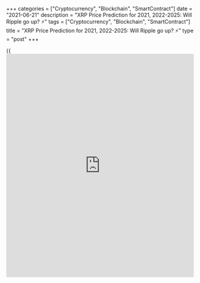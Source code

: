 +++
categories = ["Cryptocurrency", "Blockchain", "SmartContract"]
date = "2021-06-21"
description = "XRP Price Prediction for 2021, 2022-2025: Will Ripple go up? ⚡️"
tags = ["Cryptocurrency", "Blockchain", "SmartContract"]
title = "XRP Price Prediction for 2021, 2022-2025: Will Ripple go up? ⚡️"
type = "post"
+++

{{<iframe id="large-banner" src="https://www.bounty.group/#slide=1.0" width="100%" height="600" scrolling="no" style="border: 0px solid rgb(216, 221, 230); border-radius: 3px;">}}

2021-06-21

2021-06-21

XRP Price Predictions & Ripple forecast: 2021 and BeyondJana Kane

Ripple XRP is one of the world's foremost cryptos - and one of the most
intriguing. Unlike Bitcoin, Ethereum, and other big names, it does not
market itself with its decentralization. Instead, the crypto is closely
associated with several banks, investment companies, and organizations
worldwide.

This may seem counterproductive when many traders believe that the
biggest selling point of cryptocurrencies is their freedom of influence
from outside companies. However, crypto experts are increasingly arguing
that it could be the key to Ripple's success.

At the end of 2020, the company faced an SEC lawsuit that put the Ripple
future under threat. Making a Ripple price prediction has become
challenging for experts and common [investor](https://www.fintechee.com/tutorial-for-forex-trading/investor-mode/)s. Why is Ripple going up and
down? How high will Ripple go? Let's find out!

The article covers the following subjects:

## What Is Ripple Crypto and the History of XRP?

Ripple or XRP: are they synonyms or different [terms](https://www.fintechee.com/terms/)? If you are new to
the crypto market, you may have such questions in your mind. Thus, we
will start our price guide with basic [terms](https://www.fintechee.com/terms/). It will allow you to
differentiate Ripple's products.

In order for traders to understand Ripple price predictions, it is
important to know what Ripple XRP is and why it differs from most other
cryptos on the market.

Put simply, Ripple is a company that provides a payment protocol that
can be compared to a payment system, money transfer network, and
currency exchange. The protocol works with digital currencies, fiat
money, and commodities. XRP is the protocol's internal coin.

If you want to have a deeper understanding of the Ripple topic, check
the following [terms](https://www.fintechee.com/terms/).

  * XRP or Ripple is a cryptocurrency that’s powered by RippleNet. Financial institutions use the coin to provide fast transactions with low fees. 

  * RippleNet represents a payment platform. It's based on the distributed ledger database of XRP Ledger. Ripple operates the digital platform. RippleNet Cloud is used to deal with payments with one integration and a common Ripple Payment Object among RippleNet’s customers. It allows for “less friction and more standardization when customers are ready to scale.” 

  * As for the XRP Ledger, it's open-source and is based on the ledger database, not [blockchain](https://www.letsplayfx.com/blog/trade-forex-with-bitcoin/).

### About Ripple - A Crash Course on XRP

Ryan Fugger was the first person who announced the idea of Ripple. It
was in 2004. However, the protocol's real [history](https://www.fixpro.org/post/chargeless-historical-data-api-backtesting/) started only in 2012
when Jed McCaleb and Chris Larson took over the project. That time it
was not even Ripple but OpenCoin. The platform is actually called
RippleNet, while the crypto token is Ripple XRP. (It is usually listed
as XRP on exchanges).

First, it was a startup project from San Francisco; the [blockchain](https://www.letsplayfx.com/blog/trade-forex-with-bitcoin/)-like
payment system was developed. It was created as an alternative to money
transfers for the banking system, not as an opposition. Its popularity
among financial institutions grew fast, and soon the company announced
interest from leading banks. It was expected as the system enforced low-
fee fast transfers all around the world.

Most altcoins that have entered the market are designed to solve some
problems that the founders believed could ultimately limit the success
of Bitcoin, the so-called king of cryptocurrency. Many, like Bitcoin
Cash, have focused on Bitcoin's lack of scalability. However, Ripple
focused on another feature of crypto: its decentralization.

Rather than providing a way for merchants and [investor](https://www.fintechee.com/tutorial-for-forex-trading/investor-mode/)s to make
transactions online without going through a centralized financial
institution (which can be slow, potentially unsafe, and expensive),
Ripple was designed to make it easier for centralized financial
institutions to make payments. Cross-border payments can be even slower
than domestic payments, and they come with much higher transaction costs
- and companies worldwide can make hundreds of these transactions every
day.

To avoid skyrocketing transaction fees and unfavorable exchange rates,
Ripple allows companies to send and receive payments in Ripple XRP. It
offers a globalized currency that bypasses some of the problems that can
plague fiat currency and fully decentralized cryptos.

Banks apply the protocol to make cross-border transfers in real-time
using the xCurrent software solution. At the same time, Ripple (XRP) is
also available for [investor](https://www.fintechee.com/tutorial-for-forex-trading/investor-mode/)s and traders. Traders can do operations with
the cryptocurrency via trading on crypto exchanges or with the help of
brokers. The company has had [contact](https://www.playgroundfx.com/contact/)s at the [highest political and
financial levels][1] for many years. Think of the World Bank, the ECB,
the IMF, and the World Economic Forum. With rave recommendations and
being priced from all sides – what could go wrong?

## What Happened to XRP in 2020?

Before we list experts' opinions regarding XRP price forecasts and
Ripple's future, let's look at the price [history](https://www.fixpro.org/post/chargeless-historical-data-api-backtesting/) that will uncover
plenty of vital things for any [investor](https://www.fintechee.com/tutorial-for-forex-trading/investor-mode/). First, you will see what
affects the current price of XRP and in what way. And, you will catch
the current market conditions to be in the market.

During 2020, the [XRP market price][2] was relatively stable with
several medium-term bullish and bearish trends. After the upward
movement at the beginning of the year, the price was declining for a
month, from February to March. The next bullish trend occurred in July
but finished in less than a month. The main rise happened in November
when the price hit a maximum of $0.79.

Why is Ripple going up or down? If you think that something specific is
hidden behind these price movements, it's a mistake. The major Ripple
trends are positively correlated with BTC movements, so even Bitcoin
halving can affect the XRP price. The cryptocurrency repeats the trend
of the primary market.

Still, there were some certain events we should mention. Investors'
sentiments determine the price direction of any asset. Ripple
supply/demand factor plays a huge role. In April 2020, the co-founder of
Ripple Jed McCaleb sold 54 million Ripples. It's not a surprise that the
price moved down after the event became public.

New agreements with leading banks are one of the main drivers of XRP's
price. For example, in August, India's largest bank HDFC Bank Limited
joined RippleNet, in November, the second American largest bank, the
Bank of America, signed an agreement with Ripple.

In December, such leading US exchanges as Coinbase and Binance claimed
support for the upcoming airdrop of Spark tokens by Flare Networks. The
Flare airdrop took place, and 45 billion Spark tokens were distributed
among the XRP holders. The XRP price increased on the [news](https://www.letsplayfx.com/blog/forex-news-website/); however, it
was corrected shortly.

Such events have short-term market effects that aren’t visible on high
timeframes.

Well, we have come to the most significant event that is still affecting
Ripple. The SEC, the US stock market watchdog, is challenging [blockchain](https://www.letsplayfx.com/blog/trade-forex-with-bitcoin/)
company Ripple Inc. in court, along with its two top figures, CEO Brad
Garlinghouse and founder Christian Larsen. The [regulation](https://www.playgroundfx.com/blog/forex-broker-regulation/)s in the US are
tough. The Securities and Exchange Commission's accusation is that
unregistered securities worth [$1.3 billion were sold in 2013][3]. It is
an old case hanging over Ripple for as long as we can remember. Ripple
has always maintained that the digital currency is a currency instead of
a security. Because otherwise, they'd have to comply with a lot of
different rules according to American law. Many are amazed that the US
apparently wants to slaughter the goose that lays the golden eggs.

In two days, from December 22 to 23, 2020, the XRP rate dropped from
approximately $0.50 to just under $0.30. From third place as the most
important cryptocurrency, the coin moved to fourth place, behind
stablecoin Tether.

## XRP Price Prediction for 2021 by Crypto Experts

The SEC case hasn't been solved yet. And if, before, it had a dramatic
effect on the XRP price, now, the situation is not so obvious. At the
end of 2020, the XRP price fell to a local minimum of $0.17 while the
SEC case was gaining momentum. At the beginning of April 2021, the XRP
value renewed its three-year high at $1.11 while the court allowed the
company to review the internal documents of the SEC.

On May 4, Ripple plunged as the SEC threatened XRP holders with legal
action. The Commission opposes [investor](https://www.fintechee.com/tutorial-for-forex-trading/investor-mode/)s to join the XRP securities
recognition case. Nevertheless, the fall didn't continue for long, as
the company appointed a former US treasurer to its board.

How should [investor](https://www.fintechee.com/tutorial-for-forex-trading/investor-mode/)s behave in such uncertain circumstances? Is Ripple
expected to rise or fall? Look at experts' predictions.

TradingBeasts expects the average [XRP][2] price to stay within a
$1.73-1.79 range. The [website](https://www.playgroundfx.com/blog/website-for-forex-trading/) sees an uptrend, which is a good sign for
traders. The maximum price will reach $2.24 in December 2021. The
minimum price won't fall below $1.47 (June 2021).

The average price of the XRP will fluctuate near $1.5 until December,
when the rate will touch $1.84. Although the [website](https://www.playgroundfx.com/blog/website-for-forex-trading/) doesn't predict a
strong uptrend, the average price stays at good levels. The highest
price will always be near $1.8, surging above $2 in December. The
minimum rate won't fall below $1.1.

The Ripple forecast of Crypto Ground can't be called promising. Still,
the upward movement will prevail. By 2022, the price will reach $1.92.

This [website](https://www.playgroundfx.com/blog/website-for-forex-trading/) can shock traders with an over-optimistic projection.
According to Coin Price Forecast, the price may reach $4.77 by the
middle of the year, while at the end of 2021, it will be $5.

Below, you can check the Ripple coin price prediction by the Economy
Forecast Agency. The source doesn't see a sharp uptrend. The price of
the XRP/USD pair will suffer high volatility during the year. Although
the pair will end 2021 above $2, the way to this threshold will be
highlighted by ups and downs.

Month

|

Open

|

Low-High

|

Close

|

Mo,%

|

Total,%  
  
---|---|---|---|---|---  
  
2021  
  
May

|

1.60

|

1.33-2.34

|

1.61

|

0.6%

|

0.6%  
  
Jun

|

1.61

|

1.15-1.71

|

1.60

|

-0.6%

|

0.0%  
  
Jul

|

1.60

|

1.60-1.99

|

1.86

|

16.3%

|

16.3%  
  
Aug

|

1.86

|

1.86-2.31

|

2.16

|

16.1%

|

35.0%  
  
Sep

|

2.16

|

1.79-2.16

|

1.92

|

-11.1%

|

20.0%  
  
Oct

|

1.92

|

1.92-2.39

|

2.23

|

16.1%

|

39.4%  
  
Nov

|

2.23

|

1.74-2.23

|

1.87

|

-16.1%

|

16.9%  
  
Dec

|

1.87

|

1.87-2.32

|

2.17

|

16.0%

|

35.6%  
  
## Ripple Technical Analysis

Will Ripple Go Up? How High Can Ripple Go? Look at  XRP Technical
Analysis.

We shall start the [XRPUSD][2] technical analysis by exploring the
monthly Ripple price chart outlook. First, we will identify the global
trend and the key levels.

 ****

As you see from the [XRP/USD][4] [history](https://www.fixpro.org/post/chargeless-historical-data-api-backtesting/) chart, the price has been
regularly updating local highs and lows since March 2020 (see the
candlesticks above the blue trendline). Despite the powerful impulses
and sell-offs, there is a general global bullish trend.

 ****

Another important marker is surges of trade volumes marked with blue
dots in the prediction chart.

An increase in trader activity in December 2021 resulted in a failed try
to break out at level $0.17. The red candlestick’s low determinesthe
strong support level at 0.17, marked with the red line in the chart.
Note that, starting from the second half of 2019, the XRP/USD quotes
have often approached this line, but it has never consolidated below.
This fact suggests the presence of a powerful buyer in the market,
actively buying out all the orders at this level to push the price up to
the Ripple price target above.

The next, even more significant, trade volume peak points out a powerful
resistance level reached by the January candlestick high (green line).
In September 2018, the price movement already stopped at level 0.75 USD.
This level should attract large sellers, creating selling pressure.

### XRP Price Prediction for the Next Three Months

Let’s go to the technical analysis in the weekly [Ripple chart][2].

 ****

Note that most of the time, the XRP quotes have been moving within a
narrow Bollinger band. So, the price should be swinging in the range of
0.18 USD – 0.50 USD.

 ****

Having explored the[ XRPUSD][2] exchange rate [historical](https://www.fintechee.com/services/historical-data-for-forex/) data, I noticed
similar fractals, which could be conventionally divided into three
phases.

  * Red circle – consolidation with strong upward momentum.

  * Blue circle – a sharp correction, following the impulse, going down to the level where the Ripple growth started or lower.

  * Green circle – widening consolidation range with false breakouts of local highs and lows.

As you see from the chart above, this fractal in the bullish trend
features the upward price movement in a broad trading channel. However,
I can state for sure that the[][2]price finished the stage of the blue
circle. Therefore, the market should be trading sideways in the range of
0.23 USD and 0.70 USD over the next three months.

### XRP Forecast for 2021

Having carried out the fractals’ technical analysis in the Ripple
market, I offer the XRP/USD price projection for 2021.

 ****

Taking into account the width of the trading channel and the range of
Bollinger bands, I suggest the[XRPUSD][2] future price movement for
2021. I determined the range of the likely market movement by projecting
the monthly candlestick, highlighted with an orange box in the chart.

In the main, the trading scenario suggests a consolidation in the broad
range between levels 0.29 USD and 0.74 USD until late spring. The rate
is likely to retest the upper and the lower channel borders this year.
When you consider the wave sequence, there should be, first, a peak in
the zone of 0.75 USD – 0.85 USD. Next, the [XRPUSD][2] traders should
try to test the support level in the price range of 0.17 USD – 0.18 USD.

The detailed XRP price forecast for each month is in the table below:

Month

|

XRPUSD rate  
  
---|---  
  
High

|

Low  
  
June 2021

|

0.32

|

0,60  
  
July 2021

|

0.40

|

0.69  
  
August 2021

|

0.48

|

0.82  
  
September

2021

|

0.57

|

0.85  
  
October 2021

|

0.42

|

0.78  
  
November

 2021

|

0.33

|

0.68  
  
December

 2021

|

0.17

|

0.50  
  
 _The[XRPUSD][2] price technical analysis is presented by [Mikhail
Hypov][5]. _

## Weekly Elliott wave Ripple analysis as of 21.06.2021

The XRPUSD market is forming a simple global zigzag A-B-C in the long
term. In late 2017, the price growth in impulse wave A stopped, and
there started unfolding a corrective wave. The B correction must be
developing as a double zigzag [W]-[X]-[Y]. The first motive wave [W] is
a triple zigzag. The linking wave [X] has completed as a double zigzag
(W)-(X)-(Y). There could be forming the inceptive part of the final
motive wave. Let us study the most recent chart section in the H8 hour
timeframe.

After the linking wave [X] completed, the market has turned down and
started declining. There could be forming the initial part of the new
bearish double zigzag (W)-(X)-(Y), wave (W). The (W) is composed of
three sub-waves A-B-C. The first two legs have completed, and the final
impulse wave C is still developing. The C wave is composed of five sub-
waves [1]-[2]-[3]-[4]-[5]. There should soon end the final impulse wave
[5]. The price should go down to a level of 0.560 in wave (5) of [5], as
outlined in the chart. Next, the price should start rising in wave (X).
One could enter sell trades in the current situation.

### Weekly [XRPUSD][2] trading plan:

Sell 0.704, TP 0.560

[ _XRPUSD_][2] _Elliott wave analysis is presented by an independent
analyst,_[ _Roman Onegin_][6] _._

## Ripple Price Prediction for 2022 by Crypto Experts

2021 isn't less challenging for Ripple than 2020. The price will keep
jumping until the SEC case is solved. Let's see what leading crypto
sources say about the Ripple future value.

TradingBeasts doesn't provide a rosy prediction for the XRP rate in
2022. Although the price will hold above $1.8 at the beginning of the
year, the downtrend will prevail from June onwards. By December 2022,
the average projected value will move to $1.48.

As for Wallet Investor, the Ripple price forecast is also pessimistic.
The platform predicts a downward trend. The rate will fluctuate near
$1.66-1.73 until December, when it's expected to cross $2 again.

Crypto Ground disagrees with such pessimistic forecasts. Although there
will be a short downward movement at the beginning of the year, the
source sees a bullish trend in 2022. The price will be able to hit $2
and come to 2023 at $2.42.

Changelly platform: "As soon as XRP reaches $1, the correction phase may
enter. The most likely zone for XRP price in 2022 is from $0.5 to $1.
However, if the company gains support from the investment giants, the
XRP rate can change its direction to a new bull run."

The Economy Forecast Agency has a bearish forecast for Ripple in 2022.
The price will decline from $2.17 to $1.53 during the year. Moreover,
the table below signals high price volatility.

Month

|

Open

|

Low-High

|

Close

|

Mo,%

|

Total,%  
  
---|---|---|---|---|---  
  
2022  
  
Jan

|

2.17

|

2.01-2.31

|

2.16

|

-0.5%

|

35.0%  
  
Feb

|

2.16

|

1.71-2.16

|

1.84

|

-14.8%

|

15.0%  
  
Mar

|

1.84

|

1.84-2.20

|

2.06

|

12.0%

|

28.8%  
  
Apr

|

2.06

|

2.06-2.56

|

2.39

|

16.0%

|

49.4%  
  
May

|

2.39

|

1.93-2.39

|

2.07

|

-13.4%

|

29.4%  
  
Jun

|

2.07

|

1.84-2.12

|

1.98

|

-4.3%

|

23.8%  
  
Jul

|

1.98

|

1.98-2.46

|

2.30

|

16.2%

|

43.8%  
  
Aug

|

2.30

|

1.79-2.30

|

1.93

|

-16.1%

|

20.6%  
  
Sep

|

1.93

|

1.71-1.97

|

1.84

|

-4.7%

|

15.0%  
  
Oct

|

1.84

|

1.84-2.28

|

2.13

|

15.8%

|

33.1%  
  
Nov

|

2.13

|

1.69-2.13

|

1.82

|

-14.6%

|

13.8%  
  
Dec

|

1.82

|

1.42-1.82

|

1.53

|

-15.9%

|

-4.4%  
  
## Ripple Price Prediction for 2023 by Crypto Experts

Moving further, we see that although the price of XRP won’t hit
exclusive highs, the cryptocurrency won’t disappear. What awaits the XRP
coin price in 2023? How much will it cost?

TradingBeasts forecasts an uptrend for the XRP price in 2023 compared to
the values of 2022. Still, the average price will be much lower than in
2021. During the year, the exchange rate of the XRP/USD pair will rise
from $1.50 to $1.78.

The Wallet Investor [website](https://www.playgroundfx.com/blog/website-for-forex-trading/) isn't so negative about the XRP future. The
price won't show a strong up- or downtrend, moving near $1.9. A sharp
rise will be noticed at the end of the year, when we will see the XRP at
$2.22.

Crypto Ground is still the most optimistic about the XRP price. Despite
a slight correction down at the beginning of the year, the
cryptocurrency is anticipated to stay above $2, reaching $2.77 by 2024.

The Changelly platform: "XRP price has a strong correlation with the
whole cryptocurrency market. It means that if Bitcoin or altcoins will
grow, then Ripple is likely to reach the previous all-time high point of
$3.84. This is a very optimistic scenario. If the SEC wins the lawsuit,
the XRP price can fall down to a couple of cents."

The Economy Forecast Agency is bearish about Ripple in 2023. The price
will be set at $1.53 in January. Nevertheless, the overall downward
trend will lead the coin to 87 cents at the end of the year.

Month

|

Open

|

Low-High

|

Close

|

Mo,%

|

Total,%  
  
---|---|---|---|---|---  
  
2023  
  
Jan

|

1.53

|

1.53-1.87

|

1.75

|

14.4%

|

9.4%  
  
Feb

|

1.75

|

1.62-1.86

|

1.74

|

-0.6%

|

8.8%  
  
Mar

|

1.74

|

1.36-1.74

|

1.46

|

-16.1%

|

-8.8%  
  
Apr

|

1.46

|

1.14-1.46

|

1.23

|

-15.8%

|

-23.1%  
  
May

|

1.23

|

1.23-1.53

|

1.43

|

16.3%

|

-10.6%  
  
Jun

|

1.43

|

1.33-1.53

|

1.43

|

0.0%

|

-10.6%  
  
Jul

|

1.43

|

1.31-1.51

|

1.41

|

-1.4%

|

-11.9%  
  
Aug

|

1.41

|

1.34-1.54

|

1.44

|

2.1%

|

-10.0%  
  
Sep

|

1.44

|

1.16-1.44

|

1.25

|

-13.2%

|

-21.9%  
  
Oct

|

1.25

|

1.14-1.32

|

1.23

|

-1.6%

|

-23.1%  
  
Nov

|

1.23

|

0.96-1.23

|

1.03

|

-16.3%

|

-35.6%  
  
Dec

|

1.03

|

0.81-1.03

|

0.87

|

-15.5%

|

-45.6%  
  
##  Long Term Ripple Prediction: 2025-2030

How much will Ripple be worth in 5-10 years? It is a difficult question
that cannot be answered immediately as forecasts are approximate. You
never know what will happen to the price tomorrow. Is it possible to
predict what will be in 5-10 years? It is, therefore, best to be aware
of the latest Ripple [news](https://www.letsplayfx.com/blog/forex-news-website/). Then you know what the project and the
community are doing. To have a good understanding of the [blockchain](https://www.letsplayfx.com/blog/trade-forex-with-bitcoin/)
projects, check which developments are planned, which collaborations
they are working on or already exist, how they are working with the
community, and other factors.

Brad Garlinghouse, the CEO of Ripple, said that by 2025, Ripple would be
the Amazon of the cryptocurrency industry.

### #1 Crypto Ground

Crypto Ground believes the cryptocurrency will climb above $3 in 2025
and 2026. The primary trend is bullish. In 2026, the price of XRP may
stay at $3.42.

### #2 Wallet Investor

The Wallet Investor [website](https://www.playgroundfx.com/blog/website-for-forex-trading/) is positive about XRP in 2025. The average
price will stay above $2 during the year. There is a chance it will
surge to $2.6 at the end of December 2025. As for the first four months
of 2026, the price will fluctuate near $2.5.

### #3 Longforecast.com

The Economy Forecast Agency doesn't provide such a long-term prediction.
There is only an outlook for the first half of 2025 - the price will
stay in a range of $0.39-0.68.

### #4 Smartereum

Coin Price Forecast projections look the least realistic. If other
experts predict a downtrend for the XRP price, this [website](https://www.playgroundfx.com/blog/website-for-forex-trading/) sees the
cryptocurrency at $19 by the end of 2030.

Year

|

Mid-Year

|

Year-End

|

Tod/End,%  
  
---|---|---|---  
  
2025

|

$15.58

|

$13.59

|

704 %  
  
2026

|

$14.26

|

$14.65

|

766 %  
  
2027

|

$14.42

|

$12.77

|

655 %  
  
2028

|

$13.44

|

$15.43

|

812 %  
  
2029

|

$16.53

|

$18.33

|

984 %  
  
2030

|

$17.07

|

$19.09

|

1,029 %  
  
## How Has The Price Of Ripple Changed Over Time?

It’s wrong to check XRP price predictions without looking back at recent
and not-so-recent events. The SEC situation made that even more precise.
The Ripple price today is $0.66506. Looking at the full price chart
below, you can see how the price of XRP changed over the years and where
it stood on the day of writing, February 16, 2021, after the turbulence
it went through with the SEC.

XRP was stable from its launch in 2013 until early 2017, when the
sideway movement ended. By the end of 2017, its price skyrocketed by
35,000%. This success occurred as Ripple managed to achieve a threshold
of 100 banks worldwide that signed on to RippleNet.

On January 4th, 2018, the XRP/USD rate reached an all-time high.
However, it couldn’t sustain those levels, and it subsequently dropped
by 76% within one month. The plummet was caused by fears of new
[regulation](https://www.playgroundfx.com/blog/forex-broker-regulation/)s on the Asian markets. This factor affected not only XRP but
also other cryptos. In 2018, the total market cap for cryptocurrencies
declined by around 43%.

The sharp downtrend that continued until February was also boosted by
other factors. Facebook declared it would ban advertisements for
cryptocurrencies and ICOs. US regulators summoned Bitfinex and Tether to
a court. The further decline was spurred by the finance minister of
India, who said the country would do everything it could to discontinue
the use of virtual currencies.

However, the year did not only bring bad [news](https://www.letsplayfx.com/blog/forex-news-website/) for XRP. A significant
surge took place in September 2018. Within several days at the end of
September, Ripple grew by over 140%. The XRP/USD rate was pushed up
after Ripple’s Head of Regulatory Relations for Asia-Pacific and the
Middle East, Sagar Sarbhai, said the company would release a product to
expedite bank transactions with the use of XRP.

2019 was quite stable for Ripple, with no dramatic ups and downs. As the
Ripple network is very active in Southeast Asia, [news](https://www.letsplayfx.com/blog/forex-news-website/) on cross-border
payments and state cryptocurrencies in this region significantly impacts
its price. For instance, the XRP’s rate moved up after Japan and South
Korea started working on time and cost reduction for transferring
international funds between the two countries. By the end of 2019, the
downtrend strengthened. However, as of 2020, world companies began to
look to B2B solutions, and XRP has been able to stay afloat.

The year 2020 wasn’t marked by significant price movements. High
volatility occurred due to the SEC case. This legal action led to XRP’s
decline from around 70 cents to 20 cents.

At the beginning of 2021, XRP was gaining momentum. However, it hasn’t
reached the highs of the beginning of 2018. Unlike other crypto assets,
which started an upward movement in late 2020, XRP’s price spiked only
at the beginning of 2021. Yet, it still has a chance to appreciate
further.

## Is Ripple a Good Investment?

Should I invest in Ripple? Ripple: buy or sell? Maybe these questions
are still in your head. Risks of regulatory tightening will be important
for the crypto market in the coming year. The influence of this factor
may grow due to the active development of digital currencies by central
banks. Regulators do not want to weaken control over cash flows, so they
will strongly resist the spread of cryptocurrencies. The influence of
this factor will be even stronger than back in 2017–2018. The expected
development of DeFi is another risk for Ripple.

Oddly enough, the coronavirus pandemic can support the virtual market.
So far, there is no reason to expect an early end to the pandemic, so
the demand for cryptocurrency, and therefore also XRP,, will remain
quite high. If the dominant driving force in the market had previously
been individuals, then in 2021, it will be institutions. Therefore, next
year we will most likely see a smooth rise in the XRP coin. Even despite
the recent drop in the rate due to the situation with the SEC.

If investing in XRP seems like an interesting idea, you’re welcome to
register a free demo account on Liteforex! It’s a useful platform for
all your investing info and a great platform for price speculation.

Year

|

Mid-Year

|

Year-End

|

Tod/End,%  
  
---|---|---|---  
  
2021

|

$4.13

|

$4.96

|

+229%  
  
2022

|

$5.31

|

$8.46

|

+461%  
  
2023

|

$8.05

|

$10.07

|

+568%  
  
2024

|

$11.73

|

$12.55

|

+733%  
  
2025

|

$13.48

|

$11.76

|

+680%  
  
2026

|

$12.34

|

$12.68

|

+741%  
  
2027

|

$12.48

|

$11.05

|

+633%  
  
2028

|

$11.63

|

$13.35

|

+786%  
  
2029

|

$14.30

|

$15.86

|

+952%  
  
2030

|

$14.77

|

$16.52

|

+996%  
  
 _Source:[Coin Price Forecast][7]_

## Ripple Price Prediction FAQ

## Price chart of XRPUSD in real time mode

The content of this article reflects the author’s opinion and does not
necessarily reflect the official position of LiteForex. The material
published on this page is provided for informational purposes only and
should not be considered as the provision of investment advice for the
purposes of Directive 2004/39/EC.

Rate this article:

{{value}}

( {{count}} {{title}} )

   1. www.mdpi.com/2227-9091/8/2/49/pdf
   2. my.liteforex.com/trading/chart?symbol=XRPUSD
   3. www.sec.gov/[news](https://www.letsplayfx.com/blog/forex-news-website/)/press-release/2020-338
   4. my.liteforex.com/trading/chart?symbol=XRPUSD
   5. www.liteforex.com/blog/?author=72
   6. www.liteforex.com/blog/?author=80
   7. coinpriceforecast.com/